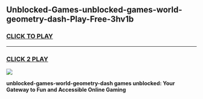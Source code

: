 
## Unblocked-Games-unblocked-games-world-geometry-dash-Play-Free-3hv1b
<h3>
<a href="https://premium76.site?title=unblocked-games-world-geometry-dash&ref=10A">CLICK TO PLAY</a></h3>
<hr>

<h3>
<a href="https://premium76.site?title=unblocked-games-world-geometry-dash&ref=10A">CLICK 2 PLAY</a>
  
</h3>

<a href="https://premium76.site?title=unblocked-games-world-geometry-dash&ref=10A"><img src="https://clearcache.store/games.png"></a>


**unblocked-games-world-geometry-dash games unblocked: Your Gateway to Fun and Accessible Online Gaming**

